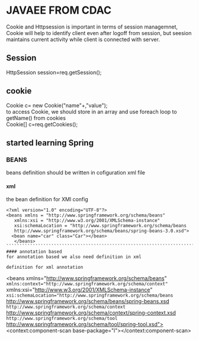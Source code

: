 # JAVAEE FROM CDAC
Cookie and Httpsession is important in terms of session managemnet, Cookie will help to identify client even after logoff from session, but seesion maintains current activity while client is connected with server. <br>
## Session
HttpSession session=req.getSession(); <br>


## cookie
Cookie c= new Cookie("name"+,"value"); <br>
to access Cookie, we should store in an array and use foreach loop to getName() from cookies <br> 
Cookie[] c=req.getCookies();

## started learning Spring
### BEANS
beans definition should be written in cofiguration xml file <br>
#### xml
the bean definition for XMl config
``````````````````````````````````````````````````````````````````````````````````````````````````````````````````
<?xml version="1.0" encoding="UTF-8"?>
<beans xmlns = "http://www.springframework.org/schema/beans"
   xmlns:xsi = "http://www.w3.org/2001/XMLSchema-instance"
   xsi:schemaLocation = "http://www.springframework.org/schema/beans
   http://www.springframework.org/schema/beans/spring-beans-3.0.xsd">
  <bean name="car" class="Car"></bean>
   </beans>
``````````````````````````````````````````````````````````````````````````````````````````
#### annotation based
for annotation based we also need definition in xml

definition for xml annotation
`````````````````````````````````````````````````````````````````````````````````````````````````````````````````````
<?xml version="1.0" encoding="UTF-8"?>
<beans xmlns="http://www.springframework.org/schema/beans"
   `xmlns:context="http://www.springframework.org/schema/context"
    `xmlns:xsi="http://www.w3.org/2001/XMLSchema-instance"
    `xsi:schemaLocation="http://www.springframework.org/schema/beans
    `http://www.springframework.org/schema/beans/spring-beans.xsd
    `http://www.springframework.org/schema/context
    `http://www.springframework.org/schema/context/spring-context.xsd
    `http://www.springframework.org/schema/tool
    `http://www.springframework.org/schema/tool/spring-tool.xsd">
        <context:component-scan base-package="l"></context:component-scan>
        </beans>
```````````````````````````````````````````````````````````````````````````````````````````````````````````````````````



